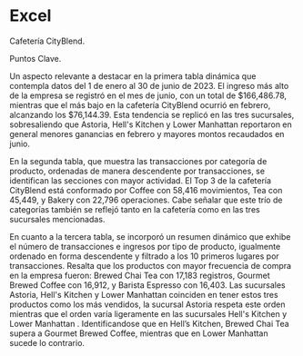 # Excel
Cafetería CityBlend. 


Puntos Clave. 

Un aspecto relevante a destacar en la primera tabla dinámica  que contempla datos del 1 de enero al 30 de junio de 2023. El ingreso más alto de la empresa se registró en el mes de junio, con un total de $166,486.78, mientras que el más bajo en la cafetería CityBlend ocurrió en febrero, alcanzando los $76,144.39. Esta tendencia se replicó en las tres sucursales, sobresaliendo que Astoria, Hell's Kitchen y Lower Manhattan reportaron en general menores ganancias en febrero y mayores montos recaudados en junio.

En la segunda tabla, que muestra las transacciones por categoría de producto, ordenadas de manera descendente por transacciones, se identifican las secciones con mayor actividad. El Top 3 de la cafetería CityBlend está conformado por Coffee con 58,416 movimientos, Tea con 45,449, y Bakery con 22,796 operaciones. Cabe señalar que este trío de categorías también se reflejó tanto en la cafetería como en las tres sucursales mencionadas.

En cuanto a la tercera tabla, se incorporó un resumen dinámico que exhibe el número de transacciones e ingresos por tipo de producto, igualmente ordenado en forma descendente y filtrado a los 10 primeros lugares por transacciones. Resalta que los productos con mayor frecuencia de compra en la empresa fueron: Brewed Chai Tea con 17,183 registros, Gourmet Brewed Coffee con 16,912, y Barista Espresso con 16,403. Las sucursales Astoria, Hell's Kitchen y Lower Manhattan coinciden en tener estos tres productos como los más vendidos, la sucursal Astoria respeta este orden mientras que el orden varía ligeramente en las sucursales Hell's Kitchen y Lower Manhattan . Identificandose que en Hell’s Kitchen, Brewed Chai Tea supera a Gourmet Brewed Coffee, mientras que en Lower Manhattan sucede lo contrario.

